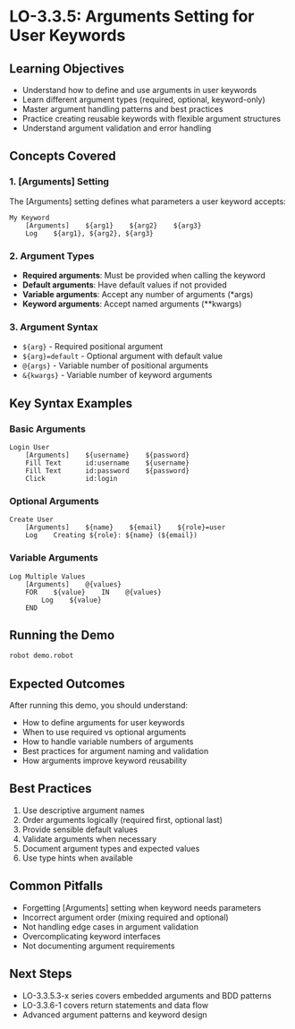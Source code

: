 # LO-3.3.5: Arguments Setting for User Keywords

## Learning Objectives
- Understand how to define and use arguments in user keywords
- Learn different argument types (required, optional, keyword-only)
- Master argument handling patterns and best practices
- Practice creating reusable keywords with flexible argument structures
- Understand argument validation and error handling

## Concepts Covered

### 1. [Arguments] Setting
The [Arguments] setting defines what parameters a user keyword accepts:
```robot
My Keyword
    [Arguments]    ${arg1}    ${arg2}    ${arg3}
    Log    ${arg1}, ${arg2}, ${arg3}
```

### 2. Argument Types
- **Required arguments**: Must be provided when calling the keyword
- **Default arguments**: Have default values if not provided
- **Variable arguments**: Accept any number of arguments (*args)
- **Keyword arguments**: Accept named arguments (**kwargs)

### 3. Argument Syntax
- `${arg}` - Required positional argument
- `${arg}=default` - Optional argument with default value
- `@{args}` - Variable number of positional arguments
- `&{kwargs}` - Variable number of keyword arguments

## Key Syntax Examples

### Basic Arguments
```robot
Login User
    [Arguments]    ${username}    ${password}
    Fill Text      id:username    ${username}
    Fill Text      id:password    ${password}
    Click          id:login
```

### Optional Arguments
```robot
Create User
    [Arguments]    ${name}    ${email}    ${role}=user
    Log    Creating ${role}: ${name} (${email})
```

### Variable Arguments
```robot
Log Multiple Values
    [Arguments]    @{values}
    FOR    ${value}    IN    @{values}
        Log    ${value}
    END
```

## Running the Demo
```bash
robot demo.robot
```

## Expected Outcomes
After running this demo, you should understand:
- How to define arguments for user keywords
- When to use required vs optional arguments
- How to handle variable numbers of arguments
- Best practices for argument naming and validation
- How arguments improve keyword reusability

## Best Practices
1. Use descriptive argument names
2. Order arguments logically (required first, optional last)
3. Provide sensible default values
4. Validate arguments when necessary
5. Document argument types and expected values
6. Use type hints when available

## Common Pitfalls
- Forgetting [Arguments] setting when keyword needs parameters
- Incorrect argument order (mixing required and optional)
- Not handling edge cases in argument validation
- Overcomplicating keyword interfaces
- Not documenting argument requirements

## Next Steps
- LO-3.3.5.3-x series covers embedded arguments and BDD patterns
- LO-3.3.6-1 covers return statements and data flow
- Advanced argument patterns and keyword design